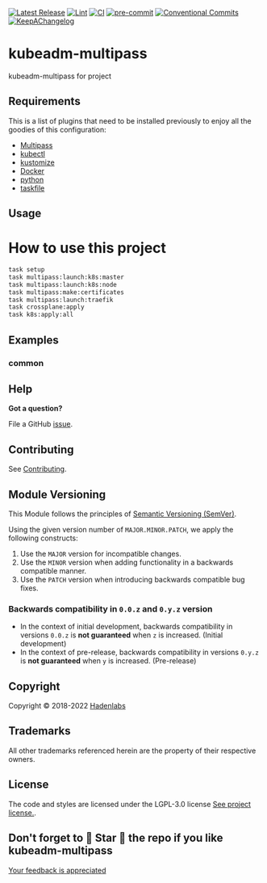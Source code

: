 <!--


  ** DO NOT EDIT THIS FILE
  **
  ** 1) Make all changes to `provision/generator/README.yaml`
  ** 2) Run`task readme` to rebuild this file.
  **
  ** (We maintain HUNDREDS of open source projects. This is how we maintain our sanity.)
  **


  -->

[![Latest Release](https://img.shields.io/github/release/hadenlabs/kubeadm-multipass)](https://github.com/hadenlabs/kubeadm-multipass/releases) [![Lint](https://img.shields.io/github/workflow/status/hadenlabs/kubeadm-multipass/lint-code)](https://github.com/hadenlabs/kubeadm-multipass/actions?workflow=lint-code) [![CI](https://img.shields.io/github/workflow/status/hadenlabs/kubeadm-multipass/ci)](https://github.com/hadenlabs/kubeadm-multipass/actions?workflow=ci) [![pre-commit](https://img.shields.io/badge/pre--commit-enabled-brightgreen?logo=pre-commit&logoColor=white)](https://github.com/pre-commit/pre-commit) [![Conventional Commits](https://img.shields.io/badge/Conventional%20Commits-1.0.0-yellow)](https://conventionalcommits.org) [![KeepAChangelog](https://img.shields.io/badge/changelog-Keep%20a%20Changelog%20v1.0.0-orange)](https://keepachangelog.com)

# kubeadm-multipass

kubeadm-multipass for project

## Requirements

This is a list of plugins that need to be installed previously to enjoy all the goodies of this configuration:

- [Multipass](https://multipass.run)
- [kubectl](https://kubernetes.io/docs/tasks/tools)
- [kustomize](https://kustomize.io)
- [Docker](https://www.docker.com)
- [python](https://www.python.org)
- [taskfile](https://github.com/go-task/task)

## Usage

# How to use this project

```bash
task setup
task multipass:launch:k8s:master
task multipass:launch:k8s:node
task multipass:make:certificates
task multipass:launch:traefik
task crossplane:apply
task k8s:apply:all
```

## Examples

<!-- Space: Projects -->
<!-- Parent: KubeadmMultipass -->
<!-- Title: Examples KubeadmMultipass -->

<!-- Label: Examples -->
<!-- Include: ./../disclaimer.md -->
<!-- Include: ac:toc -->

### common

## Help

**Got a question?**

File a GitHub [issue](https://github.com/hadenlabs/kubeadm-multipass/issues).

## Contributing

See [Contributing](./docs/contributing.md).

## Module Versioning

This Module follows the principles of [Semantic Versioning (SemVer)](https://semver.org/).

Using the given version number of `MAJOR.MINOR.PATCH`, we apply the following constructs:

1. Use the `MAJOR` version for incompatible changes.
1. Use the `MINOR` version when adding functionality in a backwards compatible manner.
1. Use the `PATCH` version when introducing backwards compatible bug fixes.

### Backwards compatibility in `0.0.z` and `0.y.z` version

- In the context of initial development, backwards compatibility in versions `0.0.z` is **not guaranteed** when `z` is increased. (Initial development)
- In the context of pre-release, backwards compatibility in versions `0.y.z` is **not guaranteed** when `y` is increased. (Pre-release)

## Copyright

Copyright © 2018-2022 [Hadenlabs](https://hadenlabs.com)

## Trademarks

All other trademarks referenced herein are the property of their respective owners.

## License

The code and styles are licensed under the LGPL-3.0 license [See project license.](LICENSE).

## Don't forget to 🌟 Star 🌟 the repo if you like kubeadm-multipass

[Your feedback is appreciated](https://github.com/hadenlabs/kubeadm-multipass/issues)
